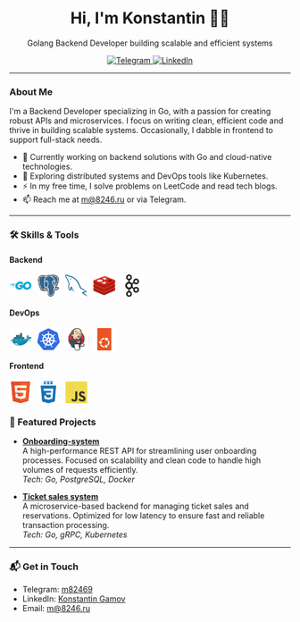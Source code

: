 <div align="center">
  <h1>Hi, I'm Konstantin 👨‍💻</h1>
  <p>Golang Backend Developer building scalable and efficient systems</p>
</div>

<div align="center">
  <a href="https://t.me/m82469" target="_blank">
    <img src="https://img.shields.io/badge/Telegram-2CA5E0?style=for-the-badge&logo=telegram&logoColor=white" alt="Telegram"/>
  </a>
  <a href="https://www.linkedin.com/in/konstantin-gamov-40bb57348/" target="_blank">
    <img src="https://img.shields.io/badge/LinkedIn-0077B5?style=for-the-badge&logo=linkedin&logoColor=white" alt="LinkedIn"/>
  </a>
</div>

---

### About Me
I'm a Backend Developer specializing in Go, with a passion for creating robust APIs and microservices. I focus on writing clean, efficient code and thrive in building scalable systems. Occasionally, I dabble in frontend to support full-stack needs.

- 🔧 Currently working on backend solutions with Go and cloud-native technologies.
- 🌱 Exploring distributed systems and DevOps tools like Kubernetes.
- ⚡ In my free time, I solve problems on LeetCode and read tech blogs.
- 📫 Reach me at m@8246.ru or via Telegram.

---

### 🛠️ Skills & Tools

#### Backend
<div style="display: flex; gap: 10px;">
<img src="https://github.com/devicons/devicon/blob/master/icons/go/go-original-wordmark.svg" title="Go" alt="Go" width="40" height="40"/>
<img src="https://github.com/devicons/devicon/blob/master/icons/postgresql/postgresql-original.svg" title="PostgreSQL" alt="PostgreSQL" width="40" height="40"/>
<img src="https://github.com/devicons/devicon/blob/master/icons/mysql/mysql-original.svg" title="MySQL" alt="MySQL" width="40" height="40"/>
<img src="https://github.com/devicons/devicon/blob/master/icons/redis/redis-original.svg" title="Redis" alt="Redis" width="40" height="40"/>
<img src="https://github.com/devicons/devicon/blob/master/icons/apachekafka/apachekafka-original.svg" title="Kafka" alt="Kafka" width="40" height="40"/>
</div>

#### DevOps
<div style="display: flex; gap: 10px;">
<img src="https://github.com/devicons/devicon/blob/master/icons/docker/docker-original.svg" title="Docker" alt="Docker" width="40" height="40"/>
<img src="https://github.com/devicons/devicon/blob/master/icons/kubernetes/kubernetes-plain.svg" title="Kubernetes" alt="Kubernetes" width="40" height="40"/>
<img src="https://github.com/devicons/devicon/blob/master/icons/jenkins/jenkins-original.svg" title="CI/CD" alt="CI/CD" width="40" height="40"/>
<img src="https://github.com/devicons/devicon/blob/master/icons/ubuntu/ubuntu-original.svg" title="Ubuntu" alt="Ubuntu" width="40" height="40"/>
</div>

#### Frontend
<div style="display: flex; gap: 10px;">
<img src="https://github.com/devicons/devicon/blob/master/icons/html5/html5-original.svg" title="HTML5" alt="HTML" width="40" height="40"/>
<img src="https://github.com/devicons/devicon/blob/master/icons/css3/css3-plain-wordmark.svg" title="CSS3" alt="CSS" width="40" height="40"/>
<img src="https://github.com/devicons/devicon/blob/master/icons/javascript/javascript-original.svg" title="JavaScript" alt="JavaScript" width="40" height="40"/>
</div>

### 🚀 Featured Projects
- **[Onboarding-system](https://github.com/1ssk/onbording-system-backend)**  
  A high-performance REST API for streamlining user onboarding processes. Focused on scalability and clean code to handle high volumes of requests efficiently.  
  _Tech: Go, PostgreSQL, Docker_

- **[Ticket sales system](https://github.com/1ssk/project)**  
  A microservice-based backend for managing ticket sales and reservations. Optimized for low latency to ensure fast and reliable transaction processing.  
  _Tech: Go, gRPC, Kubernetes_
---

### 📬 Get in Touch
- Telegram: [m82469](https://t.me/m82469)
- LinkedIn: [Konstantin Gamov](https://www.linkedin.com/in/konstantin-gamov-40bb57348/)
- Email: m@8246.ru


